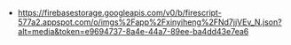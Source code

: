 - https://firebasestorage.googleapis.com/v0/b/firescript-577a2.appspot.com/o/imgs%2Fapp%2Fxinyiheng%2FNd7jjVEv_N.json?alt=media&token=e9694737-8a4e-44a7-89ee-ba4dd43e7ea6
